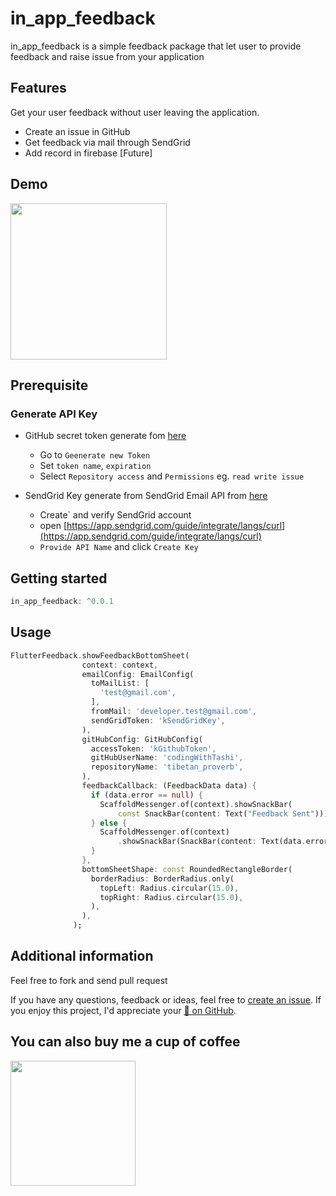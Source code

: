 # in_app_feedback
in_app_feedback is a simple feedback package that let user to provide feedback and raise issue from your application

## Features
Get your user feedback without user leaving the application.
* Create an issue in GitHub
* Get feedback via mail through SendGrid
* Add record in firebase [Future]   

## Demo
<img src="https://user-images.githubusercontent.com/25583737/206891217-9bec1f43-aa9b-46be-9ce0-ab4e9aba6aec.jpeg" width=250/>

## Prerequisite   
### Generate API Key
* GitHub secret token generate fom [here](https://github.com/settings/tokens?type=beta)   
  - Go to `Geenerate new Token`
  - Set `token name`, `expiration`
  - Select `Repository access` and `Permissions` eg. `read write issue`   
  
* SendGrid Key generate from SendGrid Email API from [here](https://app.sendgrid.com/guide/integrate)
  - Create` and verify SendGrid account
  - open [https://app.sendgrid.com/guide/integrate/langs/curl](https://app.sendgrid.com/guide/integrate/langs/curl)   
  - `Provide API Name` and click `Create Key`


## Getting started   

```dart
in_app_feedback: ^0.0.1

```

## Usage

```dart
FlutterFeedback.showFeedbackBottomSheet(
                context: context,
                emailConfig: EmailConfig(
                  toMailList: [
                    'test@gmail.com',
                  ],
                  fromMail: 'developer.test@gmail.com',
                  sendGridToken: 'kSendGridKey',
                ),
                gitHubConfig: GitHubConfig(
                  accessToken: 'kGithubToken',
                  gitHubUserName: 'codingWithTashi',
                  repositoryName: 'tibetan_proverb',
                ),
                feedbackCallback: (FeedbackData data) {
                  if (data.error == null) {
                    ScaffoldMessenger.of(context).showSnackBar(
                        const SnackBar(content: Text("Feedback Sent")));
                  } else {
                    ScaffoldMessenger.of(context)
                        .showSnackBar(SnackBar(content: Text(data.error!)));
                  }
                },
                bottomSheetShape: const RoundedRectangleBorder(
                  borderRadius: BorderRadius.only(
                    topLeft: Radius.circular(15.0),
                    topRight: Radius.circular(15.0),
                  ),
                ),
              );
```

## Additional information

Feel free to fork and send pull request

If you have any questions, feedback or ideas, feel free to [create an
issue](https://github.com/CodingWithTashi/in_app_feedback/issues/new). If you enjoy this
project, I'd appreciate your [🌟 on GitHub](https://github.com/CodingWithTashi/in_app_feedback/).

## You can also buy me a cup of coffee
<a href="https://www.buymeacoffee.com/codingwithtashi"><img src="https://cdn.buymeacoffee.com/buttons/v2/default-yellow.png" width=200px></a>
